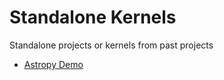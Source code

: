 # Standalone Kernels
Standalone projects or kernels from past projects

* [Astropy Demo](https://nbviewer.jupyter.org/urls/www.kaggle.com/kernels/scriptcontent/14479816/download)
